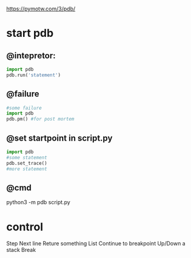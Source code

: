 https://pymotw.com/3/pdb/

# start pdb

## @intepretor:
```python
import pdb
pdb.run('statement')
```

## @failure
```python
#some failure
import pdb
pdb.pm() #for post mortem
```

## @set startpoint in script.py
```python
import pdb
#some statement
pdb.set_trace()
#more statement
```

## @cmd
python3 -m pdb script.py

# control
Step
Next line
Reture something
List
Continue to breakpoint
Up/Down a stack
Break
